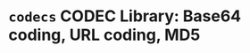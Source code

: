 `codecs` CODEC Library: Base64 coding, URL coding, MD5
======================================================
